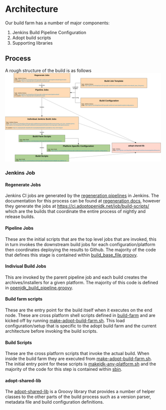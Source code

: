 
# Architecture

Our build farm has a number of major components:

1. Jenkins Build Pipeline Configuration
1. Adopt build scripts
1. Supporting libraries

## Process

A rough structure of the build is as follows
![Structure](images/structure.svg)

### Jenkins Job

#### Regenerate Jobs
Jenkins CI jobs are generated by the [regeneration pipelines](https://ci.adoptopenjdk.net/job/build-scripts/job/utils/) in Jenkins. The documentation for this process can be found at [regeneration docs](https://github.com/AdoptOpenJDK/openjdk-build/tree/master/pipelines/build/regeneration), however they generate the jobs
at https://ci.adoptopenjdk.net/job/build-scripts/ which are the builds that coordinate the entire process of nightly 
and release builds.

#### Pipeline Jobs
These are the initial scripts that are the top level jobs that are invoked, this in turn invokes the downstream build
jobs for each configuration/platform then coordinates deploying the results to Github. The majority of the code that 
defines this stage is contained within [build_base_file.groovy](https://github.com/AdoptOpenJDK/openjdk-build/blob/master/pipelines/build/common/build_base_file.groovy).

#### Indiviual Build Jobs
This are invoked by the parent pipeline job and each build creates the archives/installers for a given platform. The majority
of this code is defined in [openjdk_build_pipeline.groovy](https://github.com/AdoptOpenJDK/openjdk-build/blob/master/pipelines/build/common/openjdk_build_pipeline.groovy).

#### Build farm scripts
These are the entry point for the build itself when it executes on the end node. These are cross platform shell scripts
defined in [build-farm](https://github.com/AdoptOpenJDK/openjdk-build/tree/master/build-farm) and are kicked off by running
[make-adopt-build-farm.sh](https://github.com/AdoptOpenJDK/openjdk-build/blob/master/build-farm/make-adopt-build-farm.sh).
This load configuration/setup that is specific to the adopt build farm and the current architecture before 
invoking the build scripts.

#### Build Scripts
These are the cross platform scripts that invoke the actual build. When inside the build farm they are executed
from [make-adopt-build-farm.sh](https://github.com/AdoptOpenJDK/openjdk-build/blob/master/build-farm/make-adopt-build-farm.sh).
The initial entry point for these scripts is [makejdk-any-platform.sh](https://github.com/AdoptOpenJDK/openjdk-build/blob/master/makejdk-any-platform.sh)
and the majority of the code for this step is contained within [sbin](https://github.com/AdoptOpenJDK/openjdk-build/tree/master/sbin).

#### adopt-shared-lib

The [adopt-shared-lib](https://github.com/AdoptOpenJDK/openjdk-build/tree/master/pipelines/library/src) is a Groovy library that provides a number of helper classes to the other parts of the build process such
as a version parser, metadata file and build configuration definitions. 
